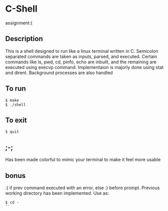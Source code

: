 # C-Shell
assignment:(

## Description
This is a shell designed to run like a linux terminal written in C.
Semicolon separated commands are taken as inputs, parsed, and executed.
Certain commands like ls, pwd, cd, pinfo, echo are inbuilt, and the remaining are executed using execvp command. 
Implementaion is majorly done using stat and dirent.
Background processes are also handled

## To run
```console
$ make
$ ./shell
```

## To exit
```console
$ quit
```

## ;-;
Has been made colorful to mimic your terminal to make it feel more usable

## bonus
:( if prev command executed with an error, else :) before prompt.
Previous working directory has been implemented. Use as:
```console
$ cd -
``

